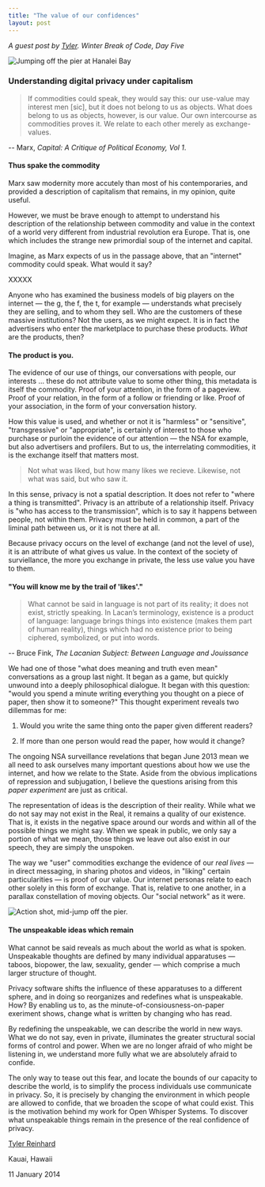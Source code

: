 ```yaml
---
title: "The value of our confidences"
layout: post
---
```


*A guest post by [Tyler](https://twitter.com/abolishme). Winter Break of Code, Day Five*

<img src="/blog/images/wboc-tyler-jump.png" alt="Jumping off the pier at Hanalei Bay" />

### Understanding digital privacy under capitalism

> If commodities could speak, they would say this: our use-value may interest men \[sic\], but it does not belong to us as objects. What does belong to us as objects, however, is our value. Our own intercourse as commodities proves it. We relate to each other merely as exchange-values. 

-- Marx, *Capital: A Critique of Political Economy, Vol 1*.

#### Thus spake the commodity

Marx saw modernity more accutely than most of his contemporaries, and provided a description of capitalism that remains, in my opinion, quite useful.

However, we must be brave enough to attempt to  understand his description of the relationship between commodity and value in the context of a world very different from industrial revolution era Europe. That is, one which includes the strange new primordial soup of the internet and capital.

Imagine, as Marx expects of us in the passage above, that an "internet" commodity could speak. What would it say?

XXXXX

Anyone who has examined the business models of big players on the internet — the g, the f, the t, for example — understands what precisely they are selling, and to whom they sell. Who are the customers of these massive institutions? Not the users, as we might expect. It is in fact the advertisers who enter the marketplace to purchase these products. *What* are the products, then?

#### The product is you.

The evidence of our use of things, our conversations with people, our interests ... these do not attribute value to some other thing, this metadata is itself the commodity. Proof of your attention, in the form of a pageview. Proof of your relation, in the form of a follow or friending or like. Proof of your association, in the form of your conversation history.

How this value is used, and whether or not it is "harmless" or "sensitive", "transgressive" or "appropriate", is certainly of interest to those who purchase or purloin the evidence of our attention — the NSA for example, but also advertisers and profilers. But to us, the interrelating commodities, it is the exchange itself that matters most. 

> Not what was liked, but how many likes we recieve. Likewise, not what was said, but who saw it.

In this sense, privacy is not a spatial description. It does not refer to "where a thing is transmitted". Privacy is an attribute of a relationship itself. Privacy is "who has access to the transmission", which is to say it happens between people, not within them. Privacy must be held in common, a part of the liminal path between us, or it is not there at all.

Because privacy occurs on the level of exchange (and not the level of use), it is an attribute of what gives us value. In the context of the society of surviellance, the more you exchange in private, the less use value you have to them. 

#### "You will know me by the trail of 'likes'."

> What cannot be said in language is not part of its reality; it does not exist, strictly speaking. In Lacan’s terminology, existence is a product of language: language brings things into existence (makes them part of human reality), things which had no existence prior to being ciphered, symbolized, or put into words.

-- Bruce Fink, *The Lacanian Subject: Between Language and Jouissance*

We had one of those "what does meaning and truth even mean" conversations as a group last night. It began as a game, but quickly unwound into a deeply philosophical dialogue. It began with this question: "would you spend a minute writing everything you thought on a piece of paper, then show it to someone?" This thought experiment reveals two dillemmas for me: 

1. Would you write the same thing onto the paper given different readers?

2. If more than one person would read the paper, how would it change?

The ongoing NSA surveillance revelations that began June 2013 mean we all need to ask ourselves many important questions about how we use the internet, and how we relate to the State. Aside from the obvious implications of repression and subjugation, I believe the questions arising from this *paper experiment* are just as critical.

The representation of ideas is the description of their reality. While what we do not say may not exist in the Real, it remains a quality of our existence. That is, it exists in the negative space around our words and within all of the possible things we might say. When we speak in public, we only say a portion of what we mean, those things we leave out also exist in our speech, they are simply the unspoken.

The way we "user" commodities exchange the evidence of our *real lives* — in direct messaging, in sharing photos and videos, in "liking" certain particularities — is proof of our value. Our internet personas relate to each other solely in this form of exchange. That is, relative to one another, in a parallax constellation of moving objects. Our "social network" as it were.

<img src="/blog/images/wboc-tyler-jumped.png" alt="Action shot, mid-jump off the pier." />

#### The unspeakable ideas which remain

What cannot be said reveals as much about the world as what is spoken. Unspeakable thoughts are defined by many individual apparatuses — taboos, biopower, the law, sexuality, gender — which comprise a much larger structure of thought. 

Privacy software shifts the influence of these apparatuses to a different sphere, and in doing so reorganizes and redefines what is unspeakable. How? By enabling us to, as the minute-of-consiousness-on-paper exeriment shows, change what is written by changing who has read.

By redefining the unspeakable, we can describe the world in new ways. What we do not say, even in private, illuminates the greater structural social forms of control and power. When we are no longer afraid of who might be listening in, we understand more fully what we are absolutely afraid to confide.

The only way to tease out this fear, and locate the bounds of our capacity to describe the world, is to simplify the process individuals use communicate in privacy. So, it is precisely by changing the environment in which people are allowed to confide, that we broaden the scope of what could exist. This is the motivation behind my work for Open Whisper Systems. To discover what unspeakable things remain in the presence of the real confidence of privacy.

[Tyler Reinhard](https://twitter.com/abolishme)

Kauai, Hawaii

11 January 2014
